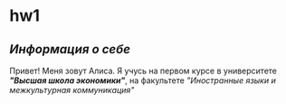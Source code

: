 # hw1
## *Информация о себе*
Привет! Меня зовут Алиса. Я учусь на первом курсе в университете **_"Высшая школа экономики"_**, на факультете *"Иностранные языки и межкультурная коммуникация"*
